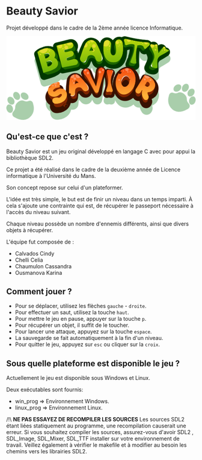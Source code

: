 # Beauty Savior

Projet développé dans le cadre de la 2ème année licence Informatique.

![Image du Logo Beauty Savior](graphics_assets/logo.png)

## Qu'est-ce que c'est ? 
Beauty Savior est un jeu original développé en langage C avec pour appui la bibliothèque SDL2.

Ce projet a été réalisé dans le cadre de la deuxième année de Licence informatique à l'Université du Mans.

Son concept repose sur celui d'un plateformer.

L'idée est très simple, le but est de finir un niveau dans un temps imparti. 
À cela s'ajoute une contrainte qui est, de récupérer le passeport nécessaire à l'accès du niveau suivant.

Chaque niveau possède un nombre d'ennemis différents, ainsi que divers objets à récupérer.

L'équipe fut composée de :
  - Calvados Cindy
  - Chelli Celia
  - Chaumulon Cassandra
  - Ousmanova Karina


## Comment jouer ?

- Pour se déplacer, utilisez les flèches `gauche` - `droite`.
- Pour effectuer un saut, utilisez la touche `haut`.
- Pour mettre le jeu en pause, appuyer sur la touche `p`.
- Pour récupérer un objet, il suffit de le toucher.
- Pour lancer une attaque, appuyez sur la touche `espace`.
- La sauvegarde se fait automatiquement à la fin d'un niveau.
- Pour quitter le jeu, appuyez sur `esc` ou cliquer sur la `croix`.

## Sous quelle plateforme est disponible le jeu ? 

Actuellement le jeu est disponible sous Windows et Linux.

Deux exécutables sont fournis:
- win_prog  => Environnement Windows.
- linux_prog  => Environnement Linux.

/!\ __NE PAS ESSAYEZ DE RECOMPILER LES SOURCES__ 
Les sources SDL2 étant liées statiquement au programme, une recompilation causerait une erreur.
Si vous souhaitez compiler les sources, assurez-vous d'avoir SDL2 , SDL_Image, SDL_Mixer, SDL_TTF installer sur votre environnement de travail.
Veillez également à vérifier le makefile et à modifier au besoin les chemins vers les librairies SDL2.
